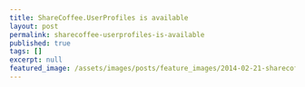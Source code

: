```yaml
---
title: ShareCoffee.UserProfiles is available
layout: post
permalink: sharecoffee-userprofiles-is-available
published: true
tags: []
excerpt: null
featured_image: /assets/images/posts/feature_images/2014-02-21-sharecoffee-userprofiles-is-available.jpg
---
```

